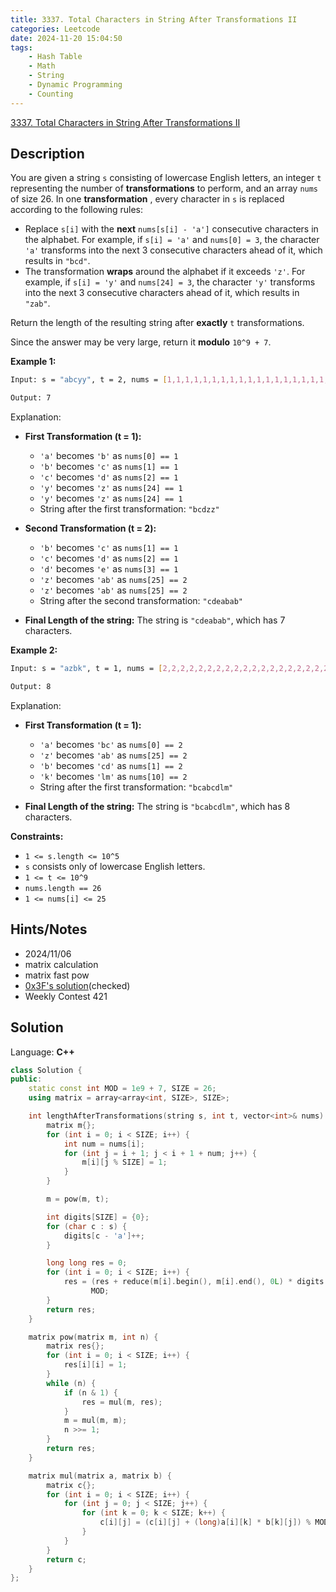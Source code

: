```yaml
---
title: 3337. Total Characters in String After Transformations II
categories: Leetcode
date: 2024-11-20 15:04:50
tags:
    - Hash Table
    - Math
    - String
    - Dynamic Programming
    - Counting
---
```


[3337. Total Characters in String After Transformations II](https://leetcode.com/problems/total-characters-in-string-after-transformations-ii/description/)

## Description

You are given a string `s` consisting of lowercase English letters, an integer `t` representing the number of **transformations**  to perform, and an array `nums` of size 26. In one **transformation** , every character in `s` is replaced according to the following rules:

- Replace `s[i]` with the **next**  `nums[s[i] - 'a']` consecutive characters in the alphabet. For example, if `s[i] = 'a'` and `nums[0] = 3`, the character `'a'` transforms into the next 3 consecutive characters ahead of it, which results in `"bcd"`.
- The transformation **wraps**  around the alphabet if it exceeds `'z'`. For example, if `s[i] = 'y'` and `nums[24] = 3`, the character `'y'` transforms into the next 3 consecutive characters ahead of it, which results in `"zab"`.

Return the length of the resulting string after **exactly**  `t` transformations.

Since the answer may be very large, return it **modulo**  `10^9 + 7`.

**Example 1:**

```bash
Input: s = "abcyy", t = 2, nums = [1,1,1,1,1,1,1,1,1,1,1,1,1,1,1,1,1,1,1,1,1,1,1,1,1,2]

Output: 7
```

Explanation:

- **First Transformation (t = 1):**

  - `'a'` becomes `'b'` as `nums[0] == 1`
  - `'b'` becomes `'c'` as `nums[1] == 1`
  - `'c'` becomes `'d'` as `nums[2] == 1`
  - `'y'` becomes `'z'` as `nums[24] == 1`
  - `'y'` becomes `'z'` as `nums[24] == 1`
  - String after the first transformation: `"bcdzz"`

- **Second Transformation (t = 2):**

  - `'b'` becomes `'c'` as `nums[1] == 1`
  - `'c'` becomes `'d'` as `nums[2] == 1`
  - `'d'` becomes `'e'` as `nums[3] == 1`
  - `'z'` becomes `'ab'` as `nums[25] == 2`
  - `'z'` becomes `'ab'` as `nums[25] == 2`
  - String after the second transformation: `"cdeabab"`

- **Final Length of the string:**  The string is `"cdeabab"`, which has 7 characters.

**Example 2:**

```bash
Input: s = "azbk", t = 1, nums = [2,2,2,2,2,2,2,2,2,2,2,2,2,2,2,2,2,2,2,2,2,2,2,2,2,2]

Output: 8
```

Explanation:

- **First Transformation (t = 1):**

  - `'a'` becomes `'bc'` as `nums[0] == 2`
  - `'z'` becomes `'ab'` as `nums[25] == 2`
  - `'b'` becomes `'cd'` as `nums[1] == 2`
  - `'k'` becomes `'lm'` as `nums[10] == 2`
  - String after the first transformation: `"bcabcdlm"`

- **Final Length of the string:**  The string is `"bcabcdlm"`, which has 8 characters.

**Constraints:**

- `1 <= s.length <= 10^5`
- `s` consists only of lowercase English letters.
- `1 <= t <= 10^9`
- `nums.length == 26`
- `1 <= nums[i] <= 25`

## Hints/Notes

- 2024/11/06
- matrix calculation
- matrix fast pow
- [0x3F's solution](https://leetcode.cn/problems/total-characters-in-string-after-transformations-ii/solution/ju-zhen-kuai-su-mi-you-hua-dppythonjavac-cd2j/)(checked)
- Weekly Contest 421

## Solution

Language: **C++**

```C++
class Solution {
public:
    static const int MOD = 1e9 + 7, SIZE = 26;
    using matrix = array<array<int, SIZE>, SIZE>;

    int lengthAfterTransformations(string s, int t, vector<int>& nums) {
        matrix m{};
        for (int i = 0; i < SIZE; i++) {
            int num = nums[i];
            for (int j = i + 1; j < i + 1 + num; j++) {
                m[i][j % SIZE] = 1;
            }
        }

        m = pow(m, t);

        int digits[SIZE] = {0};
        for (char c : s) {
            digits[c - 'a']++;
        }

        long long res = 0;
        for (int i = 0; i < SIZE; i++) {
            res = (res + reduce(m[i].begin(), m[i].end(), 0L) * digits[i]) %
                  MOD;
        }
        return res;
    }

    matrix pow(matrix m, int n) {
        matrix res{};
        for (int i = 0; i < SIZE; i++) {
            res[i][i] = 1;
        }
        while (n) {
            if (n & 1) {
                res = mul(m, res);
            }
            m = mul(m, m);
            n >>= 1;
        }
        return res;
    }

    matrix mul(matrix a, matrix b) {
        matrix c{};
        for (int i = 0; i < SIZE; i++) {
            for (int j = 0; j < SIZE; j++) {
                for (int k = 0; k < SIZE; k++) {
                    c[i][j] = (c[i][j] + (long)a[i][k] * b[k][j]) % MOD;
                }
            }
        }
        return c;
    }
};
```
